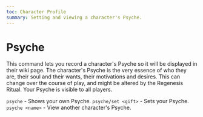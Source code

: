 ```yaml
---
toc: Character Profile
summary: Setting and viewing a character's Psyche.
---
```

# Psyche
This command lets you record a character's Psyche so it will be displayed in their wiki page. The character's Psyche is the very essence of who they are, their soul and their wants, their motivations and desires. This can change over the course of play, and might be altered by the Regenesis Ritual. Your Psyche is visible to all players.

`psyche` - Shows your own Psyche.
`psyche/set <gift>` - Sets your Psyche.
`psyche <name>` - View another character's Psyche.
